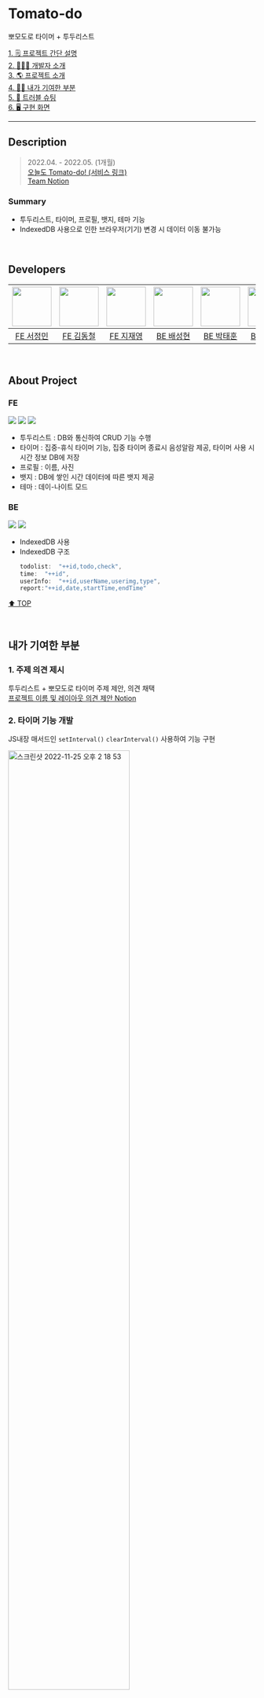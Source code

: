 
# Tomato-do
뽀모도로 타이머 + 투두리스트

[1. 🗒️ 프로젝트 간단 설명](#description) <br>
[2. 👩🏻‍💻 개발자 소개](#developers) <br>
[3. 🌎 프로젝트 소개](#about-project) <br>
[4. 💁‍♀️ 내가 기여한 부분](#내가-기여한-부분) <br>
[5. 🔫 트러블 슈팅](#트러블-슈팅) <br>
[6. 🖥️ 구현 화면](#results)

---

## Description
> 2022.04. - 2022.05. (1개월) <br>
> [오늘도 Tomato-do! (서비스 링크)](https://happy-jm.github.io/Tomato-do/) <br/>
> [Team Notion](https://tomato-do.notion.site/tomato-do/Tomato-do-37daf0329b314e6c81ae99cb37fa2899)

### Summary

* 투두리스트, 타이머, 프로필, 뱃지, 테마 기능
* IndexedDB 사용으로 인한 브라우저(기기) 변경 시 데이터 이동 불가능

<br>

## Developers
<img src="https://avatars.githubusercontent.com/u/102483942?v=4" width="80" height="80">|<img src="https://avatars.githubusercontent.com/u/98958768?v=4" width="80" height="80">|<img src="https://avatars.githubusercontent.com/u/94153997?v=4" width="80" height="80">|<img src="https://avatars.githubusercontent.com/u/59535609?v=4" width="80" height="80">|<img src="https://avatars.githubusercontent.com/u/85178602?v=4" width="80" height="80">|<img src="https://avatars.githubusercontent.com/u/82685793?v=4" width="80" height="80">|
|:---:|:---:|:---:|:---:|:---:|:---:|
|[FE 서정민](https://github.com/HAPPY-JM)|[FE 김동철](https://github.com/GreyFBTT)|[FE 지재영](https://github.com/jaeyeong815)|[BE 배성현](https://github.com/seonghbae)|[BE 박태훈](https://github.com/ekdh0858)|[BE 이수정](https://github.com/tinashome)|

<br>

## About Project

### FE

<img src="https://img.shields.io/badge/Language-HTML-green?style=flat"/> <img src="https://img.shields.io/badge/Language-CSS-green?style=flat"/> <img src="https://img.shields.io/badge/Language-JavaScript-green?style=flat"/>

* 투두리스트 : DB와 통신하여 CRUD 기능 수행
* 타이머 : 집중-휴식 타이머 기능, 집중 타이머 종료시 음성알람 제공, 타이머 사용 시 시간 정보 DB에 저장
* 프로필 : 이름, 사진
* 뱃지 : DB에 쌓인 시간 데이터에 따른 뱃지 제공
* 테마 : 데이-나이트 모드

### BE

<img src="https://img.shields.io/badge/Language-JavaScript-green?style=flat"/> <img src="https://img.shields.io/badge/DB-IndexedDB-yellow?style=flat"/>

* IndexedDB 사용
* IndexedDB 구조
	```js
	todolist:  "++id,todo,check",
	time:  "++id",
	userInfo:  "++id,userName,userimg,type",
	report:"++id,date,startTime,endTime"
	```
	
[⬆️ TOP](#tomato-do)

<br>

## 내가 기여한 부분

### 1. 주제 의견 제시

투두리스트 + 뽀모도로 타이머 주제 제안, 의견 채택 <br>
[프로젝트 이름 및 레이아웃 의견 제안 Notion](https://tomato-do.notion.site/f8e9abc927294d51adc99987e0bcea13)

### 2. 타이머 기능 개발

JS내장 매서드인 `setInterval()` `clearInterval()` 사용하여 기능 구현

<img alt="스크린샷 2022-11-25 오후 2 18 53" src="https://user-images.githubusercontent.com/85178602/206625090-f48562ec-f522-417b-b768-5a9ecb0d3985.png" width="70%">


### 3. UX 개선사항 의견 제시 및 개선

**1) 예외 처리**

- 할 일을 미입력하고 등록 버튼 클릭 시 사용자에게 안내되도록 alert 제안 ➡️ ‘할 일을 입력해주세요!’ 안내 <br>

	<img width="60%" alt="스크린샷 2022-12-09 오후 12 19 38" src="https://user-images.githubusercontent.com/85178602/206616829-cda2ebbe-a140-4c55-8da5-972e6e6d4cdd.png">
- 할 일 삭제 시 한 번 더 확인을 위해 삭제 안내 alert 제안 ➡️ ‘정말 삭제하시나요?’ 안내 <br>

	<img width="60%" alt="스크린샷 2022-12-09 오후 12 19 56" src="https://user-images.githubusercontent.com/85178602/206616822-48708b56-4eca-4982-9b31-232cc2c36860.png">
	
**2) 뱃지 기능 수정**

- 안내 문구 수정 및 상황 별 로직 수정 [커밋 링크](https://github.com/jaeyeong815/tomato-do/commit/3fa0b7acc3c7cc3ac9236ee63f7da8ea0065b02a) <br>

	https://github.com/jaeyeong815/tomato-do/blob/d98a6a961734b46dfa1a3508882801d331e0c0a0/badge.js#L21-L77

**3) 웰컴 페이지 개선**

- 배경색상 변경 및 이미지 추가, 문구 변경 [커밋 링크](https://github.com/jaeyeong815/tomato-do/commit/3fa0b7acc3c7cc3ac9236ee63f7da8ea0065b02a) <br>

	https://github.com/jaeyeong815/tomato-do/blob/d98a6a961734b46dfa1a3508882801d331e0c0a0/index.html#L247-L256

- 디자인 개선 [커밋 링크](https://github.com/jaeyeong815/tomato-do/commit/c14a8fb699613073305eb50868413f90b33f9d13) <br>

	https://github.com/jaeyeong815/tomato-do/blob/3fa0b7acc3c7cc3ac9236ee63f7da8ea0065b02a/tomato-do.css#L779-L786

**4) 파비콘 설정**

- [커밋 링크](https://github.com/jaeyeong815/tomato-do/commit/52f7d73fed155beee1011ab018015ce194a7f424) <br>

	https://github.com/jaeyeong815/tomato-do/blob/d98a6a961734b46dfa1a3508882801d331e0c0a0/index.html#L18-L23

[⬆️ TOP](#tomato-do)

<br>

## 트러블 슈팅

### 문제점

> **어떤 상황에서도 집중 시간이 25분으로 재시작되는 문제**
1. 처음 집중시간 50분을 클릭하여 실행하면 정상 작동 된다.<br>
   이후 리셋버튼을 클릭하면 집중 시간이 50분으로 다시 설정되어야 하는데,<br>
   기본값인 25분으로 설정 된다.
    
2. 리셋버튼을 클릭하지 않고 집중시간에서 휴식시간까지 도달하면<br>
   자동으로 처음 실행했던 집중시간이 재시작된다.<br>
   하지만 50분이 아닌 25분으로 재시작된다.<br>

### 원인

> **resetTimer함수에 하드코딩 되어있는 타이머 정보**

<details>
<summary>1번 문제점의 원인</summary>
<div markdown="1">
<br>
1. 사용자의 버튼 클릭 이벤트를 추적하고, 선택한 시간 값을 알기 위해 timerTimeSet 함수를 생성<br>
2. 사용자가 처음 50분 - 10분 버튼을 클릭하면 timerTimeSet함수에 의해 변수값이 제대로 할당되어 정상 작동<br>
3. 리셋버튼 클릭 시 실행되는 resetTimer함수에 기본값이 25분 - 5분으로 작성되어있어 리셋버튼을 클릭하면 무조건 25분으로 설정 됨<br>
</div>
</details>

<details>
<summary>2번 문제점의 원인</summary>
<div markdown="1">
<br>
1. 뽀모도로 타이머는 집중타이머가 끝나면 휴식타이머가 바로 작동하는 로직, 이후 휴식타이머가 끝나면 집중타이머가 이어서 재작동<br>
2. 휴식타이머인 restStart함수가 끝나면 resetTimer 함수가 실행된 다음 집중 타이머가 재실행<br>
3. 이 때 1번 문제점의 원인과 동일한 이유인 resetTimer 함수의 기본 설정 값때문에 25분으로 집중 타이머가 실행됨<br>
</div>
</details>

### 해결

> **상태값 변수를 생성하여 변화를 감지 및 설정**

[커밋 링크](https://github.com/jaeyeong815/tomato-do/commit/993bd649a2b2220fcad131c0c8575667faa80511)

현재 타이머의 상태값을 알 수 있도록 하는 `selectOption`변수를 생성하고<br>
`select`함수를 만들어 사용자가 선택 한 시간에 따라 값이 초기화 될 수 있도록 개선했다.<br>

또한 `select`함수에는 `selectOption`값이 바뀌면 시간 설정이 다시 될 수 있도록<br>
`timerTimeSet`함수를 함께 작성해주었다.<br>

https://github.com/jaeyeong815/tomato-do/blob/5d6bc0aa07f6a7d4ae7b89fb8492aa056256cc42/timer.js#L34-L69

[⬆️ TOP](#tomato-do)

<br>

## Results
### Web

|기능|화면|
|:---:|:---:|
|투두리스트 &nbsp;&nbsp;&nbsp;&nbsp;&nbsp;&nbsp;&nbsp;&nbsp;&nbsp;&nbsp;|<img src="./img/todolist.png" width="30%"/>|
|타이머|<img src="./img/timer.png"  width="30%"/>|
|다크모드|<img src="./img/nightmode.png"  width="50%"/>|

[⬆️ TOP](#tomato-do)

---
<br>

<div align=center>

![image](https://user-images.githubusercontent.com/102483942/169540397-71d32a84-e6df-412e-848e-7f9a27689908.png)
![image](https://user-images.githubusercontent.com/102483942/169540482-2d8d8310-f1b5-4afe-bca2-23c82e66dc97.png)
![image](https://user-images.githubusercontent.com/102483942/169540641-5148effa-6bbe-4c2e-8d8f-705e9ebef874.png)
![image](https://user-images.githubusercontent.com/102483942/169540896-da8d0e30-e08c-4f94-bd61-37816cba4519.png)

</div>

[⬆️ TOP](#tomato-do)
